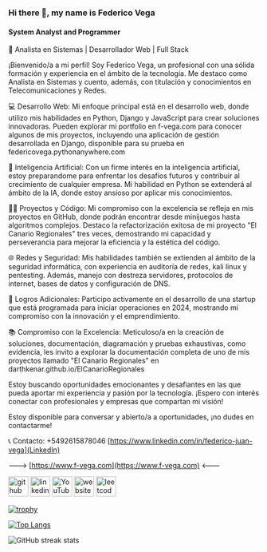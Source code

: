 ### Hi there 👋, my name is Federico Vega
#### System Analyst and Programmer

🚀 Analista en Sistemas | Desarrollador Web | Full Stack

¡Bienvenido/a a mi perfil! Soy Federico Vega, un profesional con una sólida formación y experiencia en el ámbito de la tecnología. Me destaco como Analista en Sistemas y cuento, además, con titulación y conocimientos en Telecomunicaciones y Redes.

💻 Desarrollo Web:
Mi enfoque principal está en el desarrollo web, donde utilizo mis habilidades en Python, Django y JavaScript para crear soluciones innovadoras. Pueden explorar mi portfolio en f-vega.com para conocer algunos de mis proyectos, incluyendo una aplicación de gestión desarrollada en Django, disponible para su prueba en federicovega.pythonanywhere.com

🧠 Inteligencia Artificial:
Con un firme interés en la inteligencia artificial, estoy preparandome para enfrentar los desafíos futuros y contribuir al crecimiento de cualquier empresa. Mi habilidad en Python se extenderá al ámbito de la IA, donde estoy ansioso por aplicar mis conocimientos.

👨‍💻 Proyectos y Código:
Mi compromiso con la excelencia se refleja en mis proyectos en GitHub, donde podrán encontrar desde minijuegos hasta algoritmos complejos. Destaco la refactorización exitosa de mi proyecto "El Canario Regionales" tres veces, demostrando mi capacidad y perseverancia para mejorar la eficiencia y la estética del código.

🌐 Redes y Seguridad:
Mis habilidades también se extienden al ámbito de la seguridad informática, con experiencia en auditoría de redes, kali linux y pentesting. Además, manejo con destreza servidores, protocolos de internet, bases de datos y configuración de DNS.

🔗 Logros Adicionales:
Participo activamente en el desarrollo de una startup que está programada para iniciar operaciones en 2024, mostrando mi compromiso con la innovación y el emprendimiento.

📚 Compromiso con la Excelencia:
Meticuloso/a en la creación de soluciones, documentación, diagramación y pruebas exhaustivas, como evidencia, les invito a explorar la documentación completa de uno de mis proyectos llamado "El Canario Regionales" en darthkenar.github.io/ElCanarioRegionales

Estoy buscando oportunidades emocionantes y desafiantes en las que pueda aportar mi experiencia y pasión por la tecnología. ¡Espero con interés conectar con profesionales y empresas que compartan mi visión!

Estoy disponible para conversar y abierto/a a oportunidades, ¡no dudes en contactarme!

📞 Contacto:
+5492615878046
[https://www.linkedin.com/in/federico-juan-vega](LinkedIn)

---> [https://www.f-vega.com](https://www.f-vega.com) <---


[<img src='https://cdn.jsdelivr.net/npm/simple-icons@3.0.1/icons/github.svg' alt='github' height='40'>](https://github.com/DarthKenar)  [<img src='https://cdn.jsdelivr.net/npm/simple-icons@3.0.1/icons/linkedin.svg' alt='linkedin' height='40'>](https://www.linkedin.com/in/federico-juan-vega-b19775215//)  [<img src='https://cdn.jsdelivr.net/npm/simple-icons@3.0.1/icons/youtube.svg' alt='YouTube' height='40'>](https://www.youtube.com/channel/UCyXCCAQP_La8I2JtMVica9w)  [<img src='https://cdn.jsdelivr.net/npm/simple-icons@3.0.1/icons/icloud.svg' alt='website' height='40'>](http://f-vega.com/)  [<img src='https://cdn.jsdelivr.net/npm/simple-icons@3.0.1/icons/leetcode.svg' alt='leetcode' height='40'>](https://leetcode.com/DarthKenar/)  

[![trophy](https://github-profile-trophy.vercel.app/?username=DarthKenar)](https://github.com/ryo-ma/github-profile-trophy)

[![Top Langs](https://github-readme-stats.vercel.app/api/top-langs/?username=DarthKenar)](https://github.com/anuraghazra/github-readme-stats)

![GitHub streak stats](https://github-readme-streak-stats.herokuapp.com/?user=DarthKenar)  

